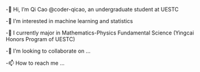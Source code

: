 -👋 Hi, I’m Qi Cao @coder-qicao, an undergraduate student at UESTC

-👀 I’m interested in machine learning and statistics

-🌱 I currently major in Mathematics-Physics Fundamental Science (Yingcai Honors Program of UESTC)

-💞️ I’m looking to collaborate on ...

-📫 How to reach me ...

<!---
coder-qicao/coder-qicao is a ✨ special ✨ repository because its `README.md` (this file) appears on your GitHub profile.
You can click the Preview link to take a look at your changes.
--->

